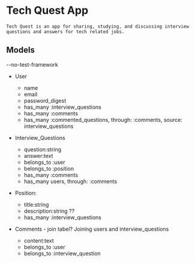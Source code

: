# Tech Quest App
    Tech Quest is an app for sharing, studying, and discussing interview questions and answers for tech related jobs.

## Models  
--no-test-framework

  - User 
      - name
      - email
      - password_digest
      - has_many :interview_questions
      - has_many :comments
      - has_many :commented_questions, through: :comments, source: interview_questions
    

  - Interview_Questions  
      - question:string
      - answer:text
      - belongs_to :user
      - belongs_to :position
      - has_many :comments
      - has_many users, through: :comments

  - Position:
     - title:string
     - description:string ??
     - has_many :interview_questions
   

  - Comments - join tabel? Joining users and interview_questions
     - content:text
     - belongs_to :user
     - belongs_to :interview_question 
    
